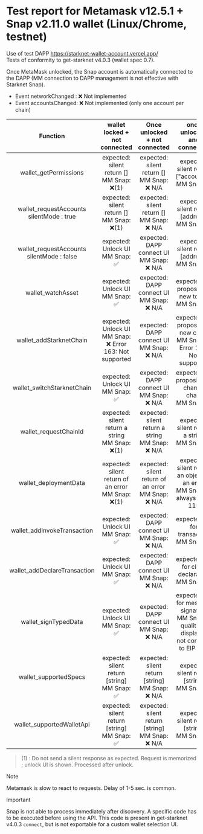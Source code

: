 # Test report for Metamask v12.5.1 + Snap v2.11.0 wallet (Linux/Chrome, testnet)

Use of test DAPP https://starknet-wallet-account.vercel.app/   
Tests of conformity to get-starknet v4.0.3 (wallet spec 0.7).

Once MetaMask unlocked, the Snap account is automatically connected to the DAPP (MM connection to DAPP management is not effective with Starknet Snap).

- Event networkChanged : ❌ Not implemented
- Event accountsChanged: ❌ Not implemented (only one account per chain)

|                    Function                    |               wallet locked + not connected                |            Once unlocked + not connected            |                                  once unlocked and connected                                  |
| :--------------------------------------------: | :--------------------------------------------------------: | :-------------------------------------------------: | :-------------------------------------------------------------------------------------------: |
|             wallet_getPermissions              |        expected: silent return []<br>MM Snap: ❌(1)         |     expected: silent return []<br>MM Snap: ❌ N/A      |                      expected: silent return ["accounts"] <br>MM Snap: ✅                      |
| wallet_requestAccounts <br> silentMode : true  |        expected: silent return []<br>MM Snap: ❌(1)         |     expected: silent return []<br>MM Snap: ❌ N/A      |                        expected: silent return [address]<br>MM Snap: ✅                        |
| wallet_requestAccounts <br> silentMode : false |             expected: Unlock UI<br>MM Snap: ✅              |      expected: DAPP connect UI<br>MM Snap: ❌ N/A      |                        expected: silent return [address]<br>MM Snap: ✅                        |
|               wallet_watchAsset                |             expected: Unlock UI<br>MM Snap: ✅              |      expected: DAPP connect UI<br>MM Snap: ❌ N/A      |                       expected: UI proposing a new token<br>MM Snap:  ✅                       |
|            wallet_addStarknetChain             | expected: Unlock UI<br>MM Snap: ❌ Error 163: Not supported |      expected: DAPP connect UI<br>MM Snap: ❌ N/A      |           expected: UI proposing a new chain<br>MM Snap: ❌ Error 163: Not supported           |
|           wallet_switchStarknetChain           |             expected: Unlock UI<br>MM Snap: ✅              |      expected: DAPP connect UI<br>MM Snap: ❌ N/A      |                     expected: UI proposing to change chain<br>MM Snap: ✅                      |
|             wallet_requestChainId              |     expected: silent return a string<br>MM Snap: ❌(1)      |  expected: silent return a string<br>MM Snap: ❌ N/A   |                        expected: silent return a string<br>MM Snap: ✅                         |
|             wallet_deploymentData              |    expected: silent return of an error<br>MM Snap: ❌(1)    | expected: silent return of an error<br>MM Snap: ❌ N/A |         expected: silent return an object or an error<br>MM Snap: ✅ always Error 115          |
|          wallet_addInvokeTransaction           |             expected: Unlock UI<br>MM Snap: ✅              |      expected: DAPP connect UI<br>MM Snap: ❌ N/A      |                          expected: UI for transaction<br>MM Snap: ✅                           |
|          wallet_addDeclareTransaction          |             expected: Unlock UI<br>MM Snap: ✅              |      expected: DAPP connect UI<br>MM Snap: ❌ N/A      |                       expected: UI for class declaration<br>MM Snap: ✅                        |
|              wallet_signTypedData              |             expected: Unlock UI<br>MM Snap: ✅              |      expected: DAPP connect UI<br>MM Snap: ❌ N/A      | expected: UI for message signature<br>MM Snap: 🔶 quality of display is not conform to EIP 712 |
|             wallet_supportedSpecs              |       expected: silent return [string]<br>MM Snap: ✅       |  expected: silent return [string]<br>MM Snap: ❌ N/A   |                        expected: silent return [string]<br>MM Snap: ✅                         |
|           wallet_supportedWalletApi            |       expected: silent return [string]<br>MM Snap: ✅       |  expected: silent return [string]<br>MM Snap: ❌ N/A   |                        expected: silent return [string] <br>MM Snap: ✅                        |

> (1) : Do not send a silent response as expected. Request is memorized ;  unlock UI is shown. Processed after unlock.

> [!NOTE]
> Metamask is slow to react to requests. Delay of 1-5 sec. is common.

> [!IMPORTANT]
> Snap is not able to process immediately after discovery. A specific code has to be executed before using the API. This code is present in get-starknet v4.0.3 `connect`, but is not exportable for a custom wallet selection UI.